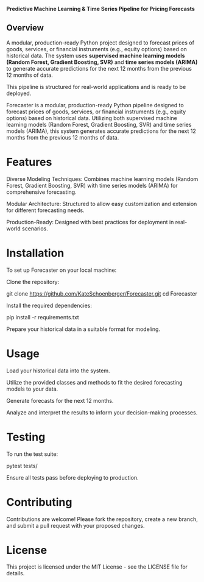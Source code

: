 
**Predictive Machine Learning & Time Series Pipeline for Pricing Forecasts**

## Overview

A modular, production-ready Python project designed to forecast prices of goods, services, or financial instruments (e.g., equity options) based on historical data. The system uses **supervised machine learning models (Random Forest, Gradient Boosting, SVR)** and **time series models (ARIMA)** to generate accurate predictions for the next 12 months from the previous 12 months of data.  

This pipeline is structured for real-world applications and is ready to be deployed.

Forecaster is a modular, production-ready Python pipeline designed to forecast prices of goods, services, or financial instruments (e.g., equity options) based on historical data. Utilizing both supervised machine learning models (Random Forest, Gradient Boosting, SVR) and time series models (ARIMA), this system generates accurate predictions for the next 12 months from the previous 12 months of data.


# Features

Diverse Modeling Techniques: Combines machine learning models (Random Forest, Gradient Boosting, SVR) with time series models (ARIMA) for comprehensive forecasting.

Modular Architecture: Structured to allow easy customization and extension for different forecasting needs.

Production-Ready: Designed with best practices for deployment in real-world scenarios.

# Installation

To set up Forecaster on your local machine:

Clone the repository:

git clone https://github.com/KateSchoenberger/Forecaster.git
cd Forecaster


Install the required dependencies:

pip install -r requirements.txt


Prepare your historical data in a suitable format for modeling.

# Usage

Load your historical data into the system.

Utilize the provided classes and methods to fit the desired forecasting models to your data.

Generate forecasts for the next 12 months.

Analyze and interpret the results to inform your decision-making processes.

# Testing

To run the test suite:

pytest tests/


Ensure all tests pass before deploying to production.

# Contributing

Contributions are welcome! Please fork the repository, create a new branch, and submit a pull request with your proposed changes.

# License

This project is licensed under the MIT License - see the LICENSE
 file for details.
